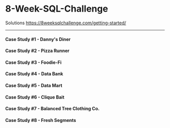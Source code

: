 # 8-Week-SQL-Challenge
Solutions https://8weeksqlchallenge.com/getting-started/

---

#### Case Study #1 - Danny's Diner
#### Case Study #2 - Pizza Runner
#### Case Study #3 - Foodie-Fi
#### Case Study #4 - Data Bank
#### Case Study #5 - Data Mart
#### Case Study #6 - Clique Bait
#### Case Study #7 - Balanced Tree Clothing Co.
#### Case Study #8 - Fresh Segments
